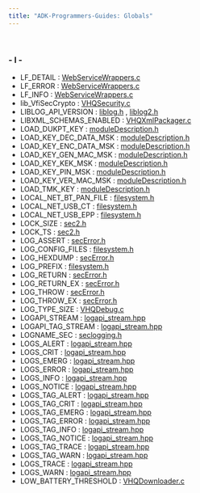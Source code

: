 ```yaml
---
title: "ADK-Programmers-Guides: Globals"
---
```


 

### - l -

- LF_DETAIL : <a href="_web_service_wrappers_8c.md#a2f8640511499099f8c1b105d3fb3587a">WebServiceWrappers.c</a>
- LF_ERROR : <a href="_web_service_wrappers_8c.md#a4433ee04f3fb4f8a246fee30fc8a4829">WebServiceWrappers.c</a>
- LF_INFO : <a href="_web_service_wrappers_8c.md#ae47d0ee7f867d23a564d391850602e70">WebServiceWrappers.c</a>
- lib_VfiSecCrypto : <a href="_v_h_q_security_8c.md#a97977865819e7ccdc8c66e3c361ca86b">VHQSecurity.c</a>
- LIBLOG_API_VERSION : <a href="liblog_8h.md#ab95c10e43fb6b2a9666d4a5dbdfae905">liblog.h</a> , <a href="liblog2_8h.md#ab95c10e43fb6b2a9666d4a5dbdfae905">liblog2.h</a>
- LIBXML_SCHEMAS_ENABLED : <a href="_v_h_q_xml_packager_8c.md#a7bb265f4313bb33594f4abba9feb2787">VHQXmlPackager.c</a>
- LOAD_DUKPT_KEY : <a href="group__vss.md#ga2f8314814320e4351da7667a05351b91">moduleDescription.h</a>
- LOAD_KEY_DEC_DATA_MSK : <a href="group__vss.md#gae278ff558bc8dff84e612dc0d3e1ae4f">moduleDescription.h</a>
- LOAD_KEY_ENC_DATA_MSK : <a href="group__vss.md#gac44d638245acd1064fa841bf75d68cfe">moduleDescription.h</a>
- LOAD_KEY_GEN_MAC_MSK : <a href="group__vss.md#gadbaeedb2248878267eef9b883e441514">moduleDescription.h</a>
- LOAD_KEY_KEK_MSK : <a href="group__vss.md#ga2abc8361ea15929c0ec2ff73e27bfb36">moduleDescription.h</a>
- LOAD_KEY_PIN_MSK : <a href="group__vss.md#ga9da65fd69ba099e1d6a5e9c63c0fd3fa">moduleDescription.h</a>
- LOAD_KEY_VER_MAC_MSK : <a href="group__vss.md#gaaf79eb5edf10c8202dcfe8876baedf26">moduleDescription.h</a>
- LOAD_TMK_KEY : <a href="group__vss.md#ga84c44483f34c0d84f9417f64565115ed">moduleDescription.h</a>
- LOCAL_NET_BT_PAN_FILE : <a href="filesystem_8h.md#ad9eb6e49bc1ba05814d88f436b8d61d1">filesystem.h</a>
- LOCAL_NET_USB_CT : <a href="filesystem_8h.md#a06023847d4a5e43b20f08b779d0c12d9">filesystem.h</a>
- LOCAL_NET_USB_EPP : <a href="filesystem_8h.md#a5575e24e8162c501436779f85fe75fd0">filesystem.h</a>
- LOCK_SIZE : <a href="sec2_8h.md#a7eb09ce13675c2d56f02dbfd6f551910">sec2.h</a>
- LOCK_TS : <a href="sec2_8h.md#a6724506e8b89e4534b4b189b3421e7f6">sec2.h</a>
- LOG_ASSERT : <a href="sec_error_8h.md#a18661c960dea09d1c6404d29442928f5">secError.h</a>
- LOG_CONFIG_FILES : <a href="filesystem_8h.md#a286447999b2f48757ec1eea2451fbfe6">filesystem.h</a>
- LOG_HEXDUMP : <a href="sec_error_8h.md#af816e47c8d38fdb9e4d77f6e92ed4a66">secError.h</a>
- LOG_PREFIX : <a href="filesystem_8h.md#aae1d11681b36518afb9413f4194b18a6">filesystem.h</a>
- LOG_RETURN : <a href="sec_error_8h.md#a915de5cdaaef50181b3dd0c52d6a3dcc">secError.h</a>
- LOG_RETURN_EX : <a href="sec_error_8h.md#aa15736acf4e569e18a7395154526fce7">secError.h</a>
- LOG_THROW : <a href="sec_error_8h.md#a2308ce16ed027a95f9e60457663dd0a8">secError.h</a>
- LOG_THROW_EX : <a href="sec_error_8h.md#a42b00844374090aaf4fa6705e38a8179">secError.h</a>
- LOG_TYPE_SIZE : <a href="_v_h_q_debug_8c.md#a0b3bd681c6e8fc179c6ec63715137327">VHQDebug.c</a>
- LOGAPI_STREAM : <a href="logapi__stream_8hpp.md#a48643a97c48a6bead9bf2cf02c393530">logapi_stream.hpp</a>
- LOGAPI_TAG_STREAM : <a href="logapi__stream_8hpp.md#aeed1fd032949ceb28d668cd95835f911">logapi_stream.hpp</a>
- LOGNAME_SEC : <a href="seclogging_8h.md#a81050f161d9227cbf0d4c3f46c03426d">seclogging.h</a>
- LOGS_ALERT : <a href="logapi__stream_8hpp.md#ad625540628827f254ce708f03efb8112">logapi_stream.hpp</a>
- LOGS_CRIT : <a href="logapi__stream_8hpp.md#a2168d5f568e2b72bf3ab39fe671e6784">logapi_stream.hpp</a>
- LOGS_EMERG : <a href="logapi__stream_8hpp.md#abda8bcbfa0c8c100503471cedaafa188">logapi_stream.hpp</a>
- LOGS_ERROR : <a href="logapi__stream_8hpp.md#a91ff70135ddea598400e175019dd77fa">logapi_stream.hpp</a>
- LOGS_INFO : <a href="logapi__stream_8hpp.md#a8482e7e99d0481a641467baf56b63f8a">logapi_stream.hpp</a>
- LOGS_NOTICE : <a href="logapi__stream_8hpp.md#a258fcffee1d17fd479e6a7dc6add8a7a">logapi_stream.hpp</a>
- LOGS_TAG_ALERT : <a href="logapi__stream_8hpp.md#ac5eb54358f431c30ba0b0fe74186cefa">logapi_stream.hpp</a>
- LOGS_TAG_CRIT : <a href="logapi__stream_8hpp.md#a644a64fdf77a374ceea09d5ba05e34b4">logapi_stream.hpp</a>
- LOGS_TAG_EMERG : <a href="logapi__stream_8hpp.md#a086ce21eecd3b61c697e2dd4d311e19e">logapi_stream.hpp</a>
- LOGS_TAG_ERROR : <a href="logapi__stream_8hpp.md#ac81370114eb05310cda6283306802e94">logapi_stream.hpp</a>
- LOGS_TAG_INFO : <a href="logapi__stream_8hpp.md#a1bcf9312f34f36092fc40342e6183e41">logapi_stream.hpp</a>
- LOGS_TAG_NOTICE : <a href="logapi__stream_8hpp.md#affa1ddb863c7548a88dad94c3f086843">logapi_stream.hpp</a>
- LOGS_TAG_TRACE : <a href="logapi__stream_8hpp.md#a9e58c8bc76c65dbc0f533100c5efc4ba">logapi_stream.hpp</a>
- LOGS_TAG_WARN : <a href="logapi__stream_8hpp.md#a2c51dea420382459b25467cf3f1251d3">logapi_stream.hpp</a>
- LOGS_TRACE : <a href="logapi__stream_8hpp.md#ad5c15850a5a551ca78ab8b53f1d2f705">logapi_stream.hpp</a>
- LOGS_WARN : <a href="logapi__stream_8hpp.md#af99803e5f757ea1b5d9c77b140d019e1">logapi_stream.hpp</a>
- LOW_BATTERY_THRESHOLD : <a href="_v_h_q_downloader_8c.md#ae261f8baf39c426b98928d7db1de966e">VHQDownloader.c</a>
